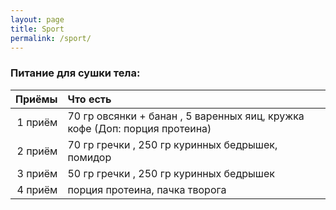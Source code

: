 ```yaml
---
layout: page
title: Sport
permalink: /sport/
---
```


### Питание для сушки тела:

Приёмы | Что есть
-------:|:-------------------------
1 приём | 70 гр овсянки + банан , 5 варенных яиц, кружка кофе (Доп: порция протеина)
2 приём | 70 гр гречки , 250 гр куринных бедрышек, помидор
3 приём | 50 гр гречки , 250 гр куринных бедрышек
4 приём | порция протеина, пачка творога